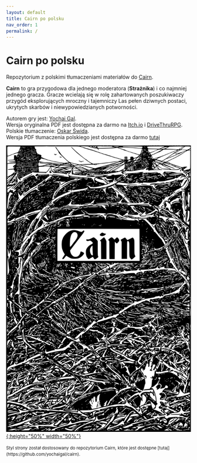 ```yaml
---
layout: default
title: Cairn po polsku
nav_order: 1
permalink: /
---
```


# Cairn po polsku

Repozytorium z polskimi tłumaczeniami materiałów do [Cairn](https://cairnrpg.com/).

**Cairn** to gra przygodowa dla jednego moderatora (**Strażnika**) i co najmniej jednego gracza.
Gracze wcielają się w rolę zahartowanych poszukiwaczy przygód eksplorujących mroczny i tajemniczy Las pełen dziwnych postaci, ukrytych skarbów i niewypowiedzianych potworności.

Autorem gry jest: [Yochai Gal](https://newschoolrevolution.com/).  
Wersja oryginalna PDF jest dostępna za darmo na [Itch.io](https://yochaigal.itch.io/cairn) i [DriveThruRPG](https://www.drivethrurpg.com/product/330809/Cairn).  
Polskie tłumaczenie: [Oskar Świda](https://twitter.com/OskarSwida).  
Wersja PDF tłumaczenia polskiego jest dostępna za darmo [tutaj](https://oskarswida.itch.io/cairn-pl)  

[![Alt text](/img/cairn.svg "Kliknij aby powiększyć"){:height="50%" width="50%"}](/img/cairn.svg)

<small>
Styl strony został dostosowany do repozytorium Cairn, które jest dostępne [tutaj](https://github.com/yochaigal/cairn).
</small>

